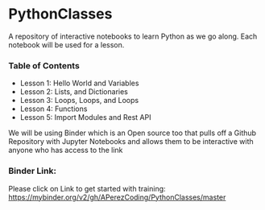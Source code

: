 # PythonClasses
A repository of interactive notebooks to learn Python as we go along. Each notebook will be used for a lesson.

### Table of Contents
* Lesson 1: Hello World and Variables
* Lesson 2: Lists, and Dictionaries
* Lesson 3: Loops, Loops, and Loops
* Lesson 4: Functions
* Lesson 5: Import Modules and Rest API

We will be using Binder which is an Open source too that pulls off a Github Repository with Jupyter Notebooks and allows them to be interactive with anyone who has access to the link

### __Binder Link:__

Please click on Link to get started with training:
https://mybinder.org/v2/gh/APerezCoding/PythonClasses/master

